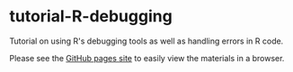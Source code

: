 # tutorial-R-debugging
Tutorial on using R's debugging tools as well as handling errors in R code.

Please see the [GitHub pages site](https://berkeley-scf.github.io/tutorial-R-debugging) to easily view the materials in a browser.


